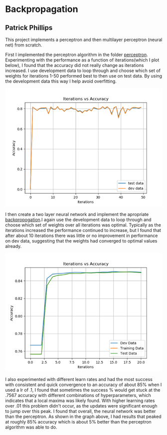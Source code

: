 # Backpropagation 
## Patrick Phillips
This project implements a perceptron and then multilayer perceptron (neural net) from scratch.

First I implemented the perceptron algorithm in the folder [perceptron](https://github.com/peweetheman/Backpropagation/tree/master/perceptron). Experimenting with the performance as a function of iterations(which I plot below), I found that the accuracy did not really change as iterations increased. I use development data to loop through and choose which set of weights for iterations 1-50 performed best to then use on test data. By using the development data this way I help avoid overfitting.

![](perceptron/Graph.png)
 
I then create a two layer neural network and implement the apropriate [backpropogation](https://www.cs.swarthmore.edu/~meeden/cs81/s10/BackPropDeriv.pdf).I again use the development data to loop through and choose which set of weights over all iterations was optimal. Typically as the iterations increased the performance continued to increase, but I found that after about 10 iterations
there was little or no improvement in performance on dev data, suggesting that the weights had converged to optimal values already.

![](backprop_files/Accuracy_vs_Iterations.png)

I also experimented with different learn rates and had the most success with consistent and quick convergence to an accuracy of about
85% when I used a lr of .1, I found that sometimes the success % would get stuck at the .7567 accuracy with different combinations of hyperparameters, which indicates that a local maxima was likely found. With higher learning rates over .01 this problem didn't occur, as the updates were significant enough to jump over this peak. I found that overall, the neural network was better than the perceptron. As shown in the graph above, I had results that peaked at roughly 85% accuracy which is about 5% better than the perceptron algorithm was able to do.


 
